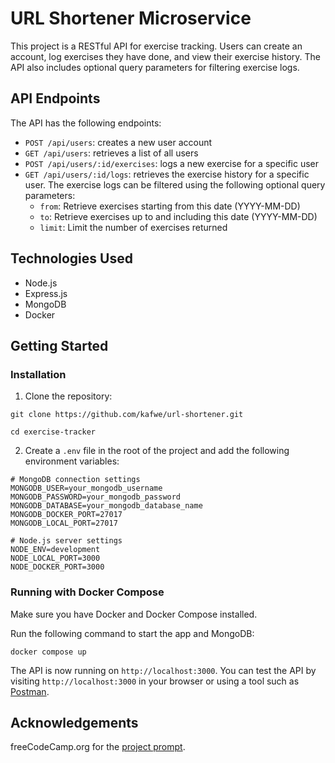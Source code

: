 # URL Shortener Microservice

This project is a RESTful API for exercise tracking. Users can create an account, log exercises they have done, and view their exercise history. The API also includes optional query parameters for filtering exercise logs.

## API Endpoints

The API has the following endpoints:

- `POST /api/users`: creates a new user account
- `GET /api/users`: retrieves a list of all users
- `POST /api/users/:id/exercises`: logs a new exercise for a specific user
- `GET /api/users/:id/logs`: retrieves the exercise history for a specific user. The exercise logs can be filtered using the following optional query parameters:
  - `from`: Retrieve exercises starting from this date (YYYY-MM-DD)
  - `to`: Retrieve exercises up to and including this date (YYYY-MM-DD)
  - `limit`: Limit the number of exercises returned

## Technologies Used

- Node.js
- Express.js
- MongoDB
- Docker

## Getting Started

### Installation

1. Clone the repository:

```
git clone https://github.com/kafwe/url-shortener.git

cd exercise-tracker
```

2. Create a `.env` file in the root of the project and add the following environment variables:

```
# MongoDB connection settings
MONGODB_USER=your_mongodb_username
MONGODB_PASSWORD=your_mongodb_password
MONGODB_DATABASE=your_mongodb_database_name
MONGODB_DOCKER_PORT=27017
MONGODB_LOCAL_PORT=27017

# Node.js server settings
NODE_ENV=development
NODE_LOCAL_PORT=3000
NODE_DOCKER_PORT=3000
```

### Running with Docker Compose

Make sure you have Docker and Docker Compose installed.

Run the following command to start the app and MongoDB:

```
docker compose up
```

The API is now running on `http://localhost:3000`. You can test the API by visiting `http://localhost:3000` in your browser or using a tool such as [Postman](https://www.postman.com/).

## Acknowledgements

freeCodeCamp.org for the [project prompt](https://www.freecodecamp.org/learn/back-end-development-and-apis/back-end-development-and-apis-projects/exercise-tracker).
